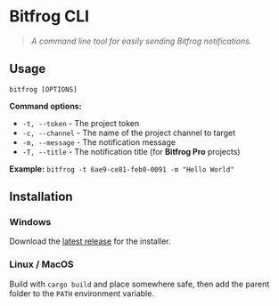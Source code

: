 # Bitfrog CLI
> *A command line tool for easily sending Bitfrog notifications.*

## Usage

`bitfrog [OPTIONS]`

**Command options:**
- `-t, --token` - The project token
- `-c, --channel` - The name of the project channel to target
- `-m, --message` - The notification message
- `-T, --title` - The notification title (for **Bitfrog Pro** projects)

**Example:** `bitfrog -t 6ae9-ce81-feb0-0091 -m "Hello World"`

## Installation
### Windows
Download the [latest release](https://github.com/bitfrog-dev/bitfrog-cli/releases/latest) for the installer.

### Linux / MacOS
Build with `cargo build` and place somewhere safe, then add the parent folder to the `PATH` environment variable.